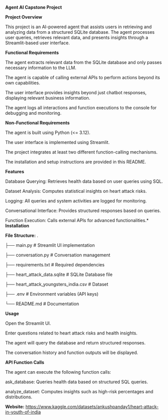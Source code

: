 **Agent AI Capstone Project**

**Project Overview**

This project is an AI-powered agent that assists users in retrieving and analyzing data from a structured SQLite database. The agent processes user queries, retrieves relevant data, and presents insights through a Streamlit-based user interface.

**Functional Requirements**

The agent extracts relevant data from the SQLite database and only passes necessary information to the LLM.

The agent is capable of calling external APIs to perform actions beyond its own capabilities.

The user interface provides insights beyond just chatbot responses, displaying relevant business information.

The agent logs all interactions and function executions to the console for debugging and monitoring.

**Non-Functional Requirements**

The agent is built using Python (<= 3.12).

The user interface is implemented using Streamlit.

The project integrates at least two different function-calling mechanisms.

The installation and setup instructions are provided in this README.

**Features**

Database Querying: Retrieves health data based on user queries using SQL.

Dataset Analysis: Computes statistical insights on heart attack risks.

Logging: All queries and system activities are logged for monitoring.

Conversational Interface: Provides structured responses based on queries.

Function Execution: Calls external APIs for advanced functionalities.*
**Installation**

**File Structure:**
.

├── main.py                # Streamlit UI implementation

├── conversation.py        # Conversation management

├── requirements.txt       # Required dependencies

├── heart_attack_data.sqlite # SQLite Database file

├── heart_attack_youngsters_india.csv # Dataset

├── .env                   # Environment variables (API keys)

└── README.md              # Documentation

**Usage**

Open the Streamlit UI.

Enter questions related to heart attack risks and health insights.

The agent will query the database and return structured responses.

The conversation history and function outputs will be displayed.

**API Function Calls**

The agent can execute the following function calls:

ask_database: Queries health data based on structured SQL queries.

analyze_dataset: Computes insights such as high-risk percentages and distributions.

**Website:**
https://www.kaggle.com/datasets/ankushpanday1/heart-attack-in-youth-of-india
